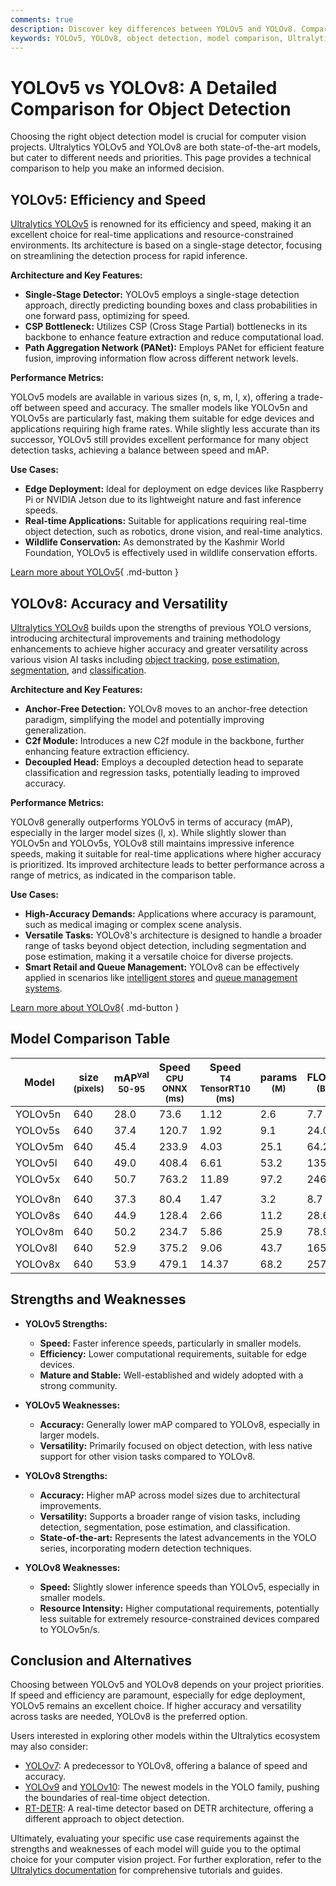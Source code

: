 ```yaml
---
comments: true
description: Discover key differences between YOLOv5 and YOLOv8. Compare speed, accuracy, and versatility to choose the right object detection model for your project.
keywords: YOLOv5, YOLOv8, object detection, model comparison, Ultralytics, AI models, computer vision, speed, accuracy, versatility
---
```


# YOLOv5 vs YOLOv8: A Detailed Comparison for Object Detection

<script async src="https://cdn.jsdelivr.net/npm/chart.js@3.9.1/dist/chart.min.js"></script>
<script defer src="../../javascript/benchmark.js"></script>

<canvas id="modelComparisonChart" width="1024" height="400" active-models='["YOLOv5", "YOLOv8"]'></canvas>

Choosing the right object detection model is crucial for computer vision projects. Ultralytics YOLOv5 and YOLOv8 are both state-of-the-art models, but cater to different needs and priorities. This page provides a technical comparison to help you make an informed decision.

## YOLOv5: Efficiency and Speed

[Ultralytics YOLOv5](https://github.com/ultralytics/yolov5) is renowned for its efficiency and speed, making it an excellent choice for real-time applications and resource-constrained environments. Its architecture is based on a single-stage detector, focusing on streamlining the detection process for rapid inference.

**Architecture and Key Features:**

- **Single-Stage Detector:** YOLOv5 employs a single-stage detection approach, directly predicting bounding boxes and class probabilities in one forward pass, optimizing for speed.
- **CSP Bottleneck:** Utilizes CSP (Cross Stage Partial) bottlenecks in its backbone to enhance feature extraction and reduce computational load.
- **Path Aggregation Network (PANet):** Employs PANet for efficient feature fusion, improving information flow across different network levels.

**Performance Metrics:**

YOLOv5 models are available in various sizes (n, s, m, l, x), offering a trade-off between speed and accuracy. The smaller models like YOLOv5n and YOLOv5s are particularly fast, making them suitable for edge devices and applications requiring high frame rates. While slightly less accurate than its successor, YOLOv5 still provides excellent performance for many object detection tasks, achieving a balance between speed and mAP.

**Use Cases:**

- **Edge Deployment:** Ideal for deployment on edge devices like Raspberry Pi or NVIDIA Jetson due to its lightweight nature and fast inference speeds.
- **Real-time Applications:** Suitable for applications requiring real-time object detection, such as robotics, drone vision, and real-time analytics.
- **Wildlife Conservation:** As demonstrated by the Kashmir World Foundation, YOLOv5 is effectively used in wildlife conservation efforts.

[Learn more about YOLOv5](https://docs.ultralytics.com/models/yolov5/){ .md-button }

## YOLOv8: Accuracy and Versatility

[Ultralytics YOLOv8](https://github.com/ultralytics/ultralytics) builds upon the strengths of previous YOLO versions, introducing architectural improvements and training methodology enhancements to achieve higher accuracy and greater versatility across various vision AI tasks including [object tracking](https://docs.ultralytics.com/modes/track/), [pose estimation](https://docs.ultralytics.com/tasks/pose/), [segmentation](https://docs.ultralytics.com/tasks/segment/), and [classification](https://docs.ultralytics.com/tasks/classify/).

**Architecture and Key Features:**

- **Anchor-Free Detection:** YOLOv8 moves to an anchor-free detection paradigm, simplifying the model and potentially improving generalization.
- **C2f Module:** Introduces a new C2f module in the backbone, further enhancing feature extraction efficiency.
- **Decoupled Head:** Employs a decoupled detection head to separate classification and regression tasks, potentially leading to improved accuracy.

**Performance Metrics:**

YOLOv8 generally outperforms YOLOv5 in terms of accuracy (mAP), especially in the larger model sizes (l, x). While slightly slower than YOLOv5n and YOLOv5s, YOLOv8 still maintains impressive inference speeds, making it suitable for real-time applications where higher accuracy is prioritized. Its improved architecture leads to better performance across a range of metrics, as indicated in the comparison table.

**Use Cases:**

- **High-Accuracy Demands:** Applications where accuracy is paramount, such as medical imaging or complex scene analysis.
- **Versatile Tasks:** YOLOv8's architecture is designed to handle a broader range of tasks beyond object detection, including segmentation and pose estimation, making it a versatile choice for diverse projects.
- **Smart Retail and Queue Management:** YOLOv8 can be effectively applied in scenarios like [intelligent stores](https://www.ultralytics.com/event/build-intelligent-stores-with-ultralytics-yolov8-and-seeed-studio) and [queue management systems](https://www.ultralytics.com/blog/revolutionizing-queue-management-with-ultralytics-yolov8-and-openvino).

[Learn more about YOLOv8](https://docs.ultralytics.com/models/yolov8/){ .md-button }

## Model Comparison Table

| Model   | size<br><sup>(pixels) | mAP<sup>val<br>50-95 | Speed<br><sup>CPU ONNX<br>(ms) | Speed<br><sup>T4 TensorRT10<br>(ms) | params<br><sup>(M) | FLOPs<br><sup>(B) |
| ------- | --------------------- | -------------------- | ------------------------------ | ----------------------------------- | ------------------ | ----------------- |
| YOLOv5n | 640                   | 28.0                 | 73.6                           | 1.12                                | 2.6                | 7.7               |
| YOLOv5s | 640                   | 37.4                 | 120.7                          | 1.92                                | 9.1                | 24.0              |
| YOLOv5m | 640                   | 45.4                 | 233.9                          | 4.03                                | 25.1               | 64.2              |
| YOLOv5l | 640                   | 49.0                 | 408.4                          | 6.61                                | 53.2               | 135.0             |
| YOLOv5x | 640                   | 50.7                 | 763.2                          | 11.89                               | 97.2               | 246.4             |
|         |                       |                      |                                |                                     |                    |                   |
| YOLOv8n | 640                   | 37.3                 | 80.4                           | 1.47                                | 3.2                | 8.7               |
| YOLOv8s | 640                   | 44.9                 | 128.4                          | 2.66                                | 11.2               | 28.6              |
| YOLOv8m | 640                   | 50.2                 | 234.7                          | 5.86                                | 25.9               | 78.9              |
| YOLOv8l | 640                   | 52.9                 | 375.2                          | 9.06                                | 43.7               | 165.2             |
| YOLOv8x | 640                   | 53.9                 | 479.1                          | 14.37                               | 68.2               | 257.8             |

## Strengths and Weaknesses

- **YOLOv5 Strengths:**
    - **Speed:** Faster inference speeds, particularly in smaller models.
    - **Efficiency:** Lower computational requirements, suitable for edge devices.
    - **Mature and Stable:** Well-established and widely adopted with a strong community.
- **YOLOv5 Weaknesses:**

    - **Accuracy:** Generally lower mAP compared to YOLOv8, especially in larger models.
    - **Versatility:** Primarily focused on object detection, with less native support for other vision tasks compared to YOLOv8.

- **YOLOv8 Strengths:**
    - **Accuracy:** Higher mAP across model sizes due to architectural improvements.
    - **Versatility:** Supports a broader range of vision tasks, including detection, segmentation, pose estimation, and classification.
    - **State-of-the-art:** Represents the latest advancements in the YOLO series, incorporating modern detection techniques.
- **YOLOv8 Weaknesses:**
    - **Speed:** Slightly slower inference speeds than YOLOv5, especially in smaller models.
    - **Resource Intensity:** Higher computational requirements, potentially less suitable for extremely resource-constrained devices compared to YOLOv5n/s.

## Conclusion and Alternatives

Choosing between YOLOv5 and YOLOv8 depends on your project priorities. If speed and efficiency are paramount, especially for edge deployment, YOLOv5 remains an excellent choice. If higher accuracy and versatility across tasks are needed, YOLOv8 is the preferred option.

Users interested in exploring other models within the Ultralytics ecosystem may also consider:

- [YOLOv7](https://docs.ultralytics.com/models/yolov7/): A predecessor to YOLOv8, offering a balance of speed and accuracy.
- [YOLOv9](https://docs.ultralytics.com/models/yolov9/) and [YOLOv10](https://docs.ultralytics.com/models/yolov10/): The newest models in the YOLO family, pushing the boundaries of real-time object detection.
- [RT-DETR](https://docs.ultralytics.com/models/rtdetr/): A real-time detector based on DETR architecture, offering a different approach to object detection.

Ultimately, evaluating your specific use case requirements against the strengths and weaknesses of each model will guide you to the optimal choice for your computer vision project. For further exploration, refer to the [Ultralytics documentation](https://docs.ultralytics.com/guides/) for comprehensive tutorials and guides.
